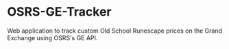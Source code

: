# OSRS-GE-Tracker
Web application to track custom Old School Runescape prices on the Grand Exchange using OSRS's GE API.
